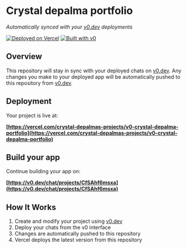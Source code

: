 # Crystal depalma portfolio

*Automatically synced with your [v0.dev](https://v0.dev) deployments*

[![Deployed on Vercel](https://img.shields.io/badge/Deployed%20on-Vercel-black?style=for-the-badge&logo=vercel)](https://vercel.com/crystal-depalmas-projects/v0-crystal-depalma-portfolio)
[![Built with v0](https://img.shields.io/badge/Built%20with-v0.dev-black?style=for-the-badge)](https://v0.dev/chat/projects/CfSAhf6msxa)

## Overview

This repository will stay in sync with your deployed chats on [v0.dev](https://v0.dev).
Any changes you make to your deployed app will be automatically pushed to this repository from [v0.dev](https://v0.dev).

## Deployment

Your project is live at:

**[https://vercel.com/crystal-depalmas-projects/v0-crystal-depalma-portfolio](https://vercel.com/crystal-depalmas-projects/v0-crystal-depalma-portfolio)**

## Build your app

Continue building your app on:

**[https://v0.dev/chat/projects/CfSAhf6msxa](https://v0.dev/chat/projects/CfSAhf6msxa)**

## How It Works

1. Create and modify your project using [v0.dev](https://v0.dev)
2. Deploy your chats from the v0 interface
3. Changes are automatically pushed to this repository
4. Vercel deploys the latest version from this repository